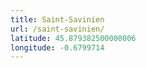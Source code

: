 ```yaml
---
title: Saint-Savinien
url: /saint-savinien/
latitude: 45.879382500000006
longitude: -0.6799714
---
```

